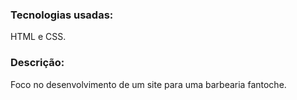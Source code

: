 ### Tecnologias usadas:
HTML e CSS.
### Descrição: 
Foco no desenvolvimento de um site para uma barbearia fantoche.
